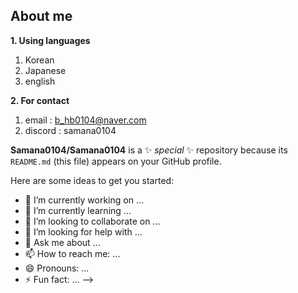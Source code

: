 ## About me  ##
__1. Using languages__
1. Korean
2. Japanese
3. english

__2. For contact__
1. email   :  b_hb0104@naver.com
2. discord :  samana0104


**Samana0104/Samana0104** is a ✨ _special_ ✨ repository because its `README.md` (this file) appears on your GitHub profile.

Here are some ideas to get you started:

- 🔭 I’m currently working on ...
- 🌱 I’m currently learning ...
- 👯 I’m looking to collaborate on ...
- 🤔 I’m looking for help with ...
- 💬 Ask me about ...
- 📫 How to reach me: ...
- 😄 Pronouns: ...
- ⚡ Fun fact: ...
-->
